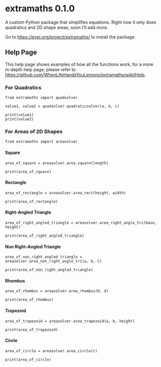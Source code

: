 # extramaths 0.1.0

A custom Python package that simplifies equations. Right now it only does quadratics and 2D shape areas, soon I'll add more.

Go to https://pypi.org/project/extramaths/ to install the package.


## Help Page

This help page shows examples of how all the functions work, for a more in-depth help page, please refer to https://github.com/WhenLifeHandsYouLemons/extramaths/wiki/Help.

### For Quadratics

~~~
from extramaths import quadsolver
~~~

~~~
value1, value2 = quadsolver.quadraticsolver(a, b, c)

print(value1)
print(value2)
~~~

### For Areas of 2D Shapes

~~~
from extramaths import areasolver
~~~

#### Square

~~~
area_of_square = areasolver.area_square(length)

print(area_of_square)
~~~

#### Rectangle

~~~
area_of_rectangle = areasolver.area_rect(height, width)

print(area_of_rectangle)
~~~

#### Right-Angled Triangle

~~~
area_of_right_angled_triangle = areasolver.area_right_angle_tri(base, height)

print(area_of_right_angled_triangle)
~~~

#### Non Right-Angled Triangle

~~~
area_of_non_right_angled_triangle = areasolver.area_non_right_angle_tri(a, b, C)

print(area_of_non_right_angled_triangle)
~~~

#### Rhombus

~~~
area_of_rhombus = areasolver.area_rhombus(D, d)

print(area_of_rhombus)
~~~

#### Trapezoid

~~~
area_of_trapezoid = areasolver.area_trapezoid(a, b, height)

print(area_of_trapezoid)
~~~

#### Circle

~~~
area_of_circle = areasolver.area_circle(r)

print(area_of_circle)
~~~
